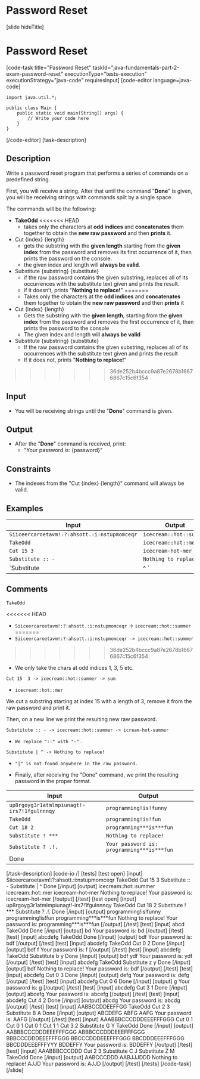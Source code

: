 # Password Reset

[slide hideTitle]
# Password Reset
[code-task title="Password Reset" taskId="java-fundamentals-part-2-exam-password-reset" executionType="tests-execution" executionStrategy="java-code" requiresInput]
[code-editor language=java-code]
```
import java.util.*;

public class Main {
    public static void main(String[] args) {
        // Write your code here
    }
}
```
[/code-editor]
[task-description]
## Description

Write a password reset program that performs a series of commands on a predefined string. 

First, you will receive a string. After that until the command "**Done**" is given, you will be receiving strings with commands split by a single space. 

The commands will be the following:

- **TakeOdd**
<<<<<<< HEAD
  * takes only the characters at **odd indices** and **concatenates** them together to
obtain the **new raw password** and then **prints** it.
- Cut \{index\} \{length\}
  * gets the substring with the **given length** starting from the **given index** from the password and removes its first occurrence of it, then prints the password on the console.
  * the given index and length will **always be valid**.
- Substitute \{substring\} \{substitute\}
  * if the raw password contains the given substring, replaces all of its 
occurrences with the substitute text given and prints the result.
  * if it doesn’t, prints "**Nothing to replace!**"
=======
  * Takes only the characters at the **odd indices** and **concatenates** them together to obtain the **new raw password** and then **prints** it
- Cut {index} {length}
  * Gets the substring with the **given length**, starting from the **given index** from the password and removes the first occurrence of it, then prints the password to the console
  * The given index and length will **always be valid**
- Substitute {substring} {substitute}
  * If the raw password contains the given substring, replaces all of its occurrences with the substitute text given and prints the result
  * If it does not, prints "**Nothing to replace!**"
>>>>>>> 36de252b4bccc9a87e2678b16676867c15c6f354

  ## Input

  - You will be receiving strings until the "**Done**" command is given.

  ## Output

- After the "**Done**" command is received, print:
  * "Your password is: \{password\}"

## Constraints

- The indexes from the "Cut \{index\} \{length\}" command will always be valid.


## Examples

| **Input** | **Output** |
| --- | --- |
| `Siiceercaroetavm!:?:ahsott.:i:nstupmomceqr` | `icecream::hot::summer` |
| `TakeOdd` | `icecream::hot::mer` |
| `Cut 15 3` | `icecream-hot-mer` |
| `Substitute :: -` | `Nothing to replace!` |
| `Substitute | ^ `| `Your password is: icecream-hot-mer` |

## Comments

`TakeOdd` 

<<<<<<< HEAD
- `Siiceercaroetavm!:?:ahsott.:i:nstupmomceqr` -> `icecream::hot::summer`
=======
- `Siiceercaroetavm!:?:ahsott.:i:nstupmomceqr -> icecream::hot::summer`
>>>>>>> 36de252b4bccc9a87e2678b16676867c15c6f354

- We only take the chars at odd indices 1, 3, 5 etc.

`Cut 15  3 -> icecream::hot::summer -> sum`

- `icecream::hot::mer`

We cut a substring starting at index 15 with a length of 3, remove it from the raw password and print it. 

Then, on a new line we print the resulting new raw password.

`Substitute :: - -> icecream::hot::summer -> icream-hot-summer`

- `We replace "::" with "-"` .

`Substitute | ^ -> Nothing to replace!` 

- `"|" is not found anywhere in the raw password.`

- Finally, after receiving the "Done" command, we print the resulting password in the proper format.

| **Input** | **Output** |
| --- | --- |
| `up8rgoyg3r1atmlmpiunagt!-irs7!1fgulnnnqy` | `programming!is!funny` |
| `TakeOdd` | `programming!is!fun` |
| `Cut 18 2` | `programming***is***fun` |
| `Substitute ! ***` | `Nothing to replace!` |
| `Substitute ? .!.` | `Your password is: programming***is***fun` |
| Done | | 


[/task-description]
[code-io /]
[tests]
[test open]
[input]
Siiceercaroetavm!:?:ahsott.:i:nstupmomceqr 
TakeOdd
Cut 15 3
Substitute :: -
Substitute \| ^
Done
[/input]
[output]
icecream::hot::summer
icecream::hot::mer
icecream-hot-mer
Nothing to replace!
Your password is: icecream-hot-mer
[/output]
[/test]
[test open]
[input]
up8rgoyg3r1atmlmpiunagt!-irs7!1fgulnnnqy
TakeOdd
Cut 18 2
Substitute ! \*\*\*
Substitute ? .!.
Done
[/input]
[output]
programming!is!funny
programming!is!fun
programming\*\*\*is\*\*\*fun
Nothing to replace!
Your password is: programming\*\*\*is\*\*\*fun
[/output]
[/test]
[test]
[input]
abcd
TakeOdd
Done
[/input]
[output]
bd
Your password is: bd
[/output]
[/test]
[test]
[input]
abcdefg
TakeOdd
Done
[/input]
[output]
bdf
Your password is: bdf
[/output]
[/test]
[test]
[input]
abcdefg
TakeOdd
Cut 0 2
Done
[/input]
[output]
bdf
f
Your password is: f
[/output]
[/test]
[test]
[input]
abcdefg
TakeOdd
Substitute b y
Done
[/input]
[output]
bdf
ydf
Your password is: ydf
[/output]
[/test]
[test]
[input]
abcdefg
TakeOdd
Substitute z y
Done
[/input]
[output]
bdf
Nothing to replace!
Your password is: bdf
[/output]
[/test]
[test]
[input]
abcdefg
Cut 0 3
Done
[/input]
[output]
defg
Your password is: defg
[/output]
[/test]
[test]
[input]
abcdefg
Cut 0 6
Done
[/input]
[output]
g
Your password is: g
[/output]
[/test]
[test]
[input]
abcdefg
Cut 3 1
Done
[/input]
[output]
abcefg
Your password is: abcefg
[/output]
[/test]
[test]
[input]
abcdefg
Cut 4 2
Done
[/input]
[output]
abcdg
Your password is: abcdg
[/output]
[/test]
[test]
[input]
AABBCCDDEEFFGG
TakeOdd
Cut 2 3
Substitute B A
Done
[/input]
[output]
ABCDEFG
ABFG
AAFG
Your password is: AAFG
[/output]
[/test]
[test]
[input]
AAABBBCCCDDDEEEFFFGGG
Cut 0 1
Cut 0 1
Cut 0 1
Cut 1 1
Cut 3 2
Substitute G Y
TakeOdd
Done
[/input]
[output]
AABBBCCCDDDEEEFFFGGG
ABBBCCCDDDEEEFFFGGG
BBBCCCDDDEEEFFFGGG
BBCCCDDDEEEFFFGGG
BBCDDDEEEFFFGGG
BBCDDDEEEFFFYYY
BDDEFFY
Your password is: BDDEFFY
[/output]
[/test]
[test]
[input]
AAABBBCCCDDD
Cut 2 3
Substitute C J
Substitute Z M
TakeOdd
Done
[/input]
[output]
AABCCCDDD
AABJJJDDD
Nothing to replace!
AJJD
Your password is: AJJD
[/output]
[/test]
[/tests]
[/code-task]
[/slide]

